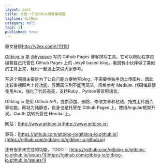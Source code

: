 ```yaml
---
layout: post
title: 介绍一个Github博客编辑器
tagline: GitHub
category: null
tags: []
published: true
---
```

原文链接<http://v2ex.com/t/111151>  


[Gitblog.io](http://www.gitblog.io) 是 [@hyspace](https://twitter/hyspace) 写的 Github Pages 博客撰写工具。它可以帮助程序员 编辑自己托管在 Github Pages 上的 Jekyll based blog。看到有小伙伴做了类似的工具上来，我也一起发上来供大家参考。

写这个项目主要是为了让自己能方便地写blog，不需要单独手动上传图片，因此比较重视图片上传功能。界面简洁到不能再简洁，风格参考 Medium. 代码编辑器使用Ace，强化了代码高亮，支持Ruby，Python等常用语言。

Gitblog.io 使用 Github API，提供添加、删除、修改文章和粘贴、拖拽上传图片等功能。网站为纯静态，自身也是托管在 Github Pages 上，使用Angular框架开发。Oauth 跳转托管在 Heroku 上。

网站：[http://www.gitblog.io](http://www.gitblog.io)

源码：[https://github.com/gitblog-io/gitblog-io.github.io](https://github.com/gitblog-io/gitblog-io.github.io)

还有很多未完成的功能，TODO： [https://github.com/gitblog-io/gitblog-io.github.io/issues/1](https://github.com/gitblog-io/gitblog-io.github.io/issues/1)